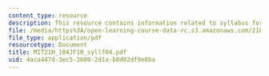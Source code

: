 ```yaml
---
content_type: resource
description: This resource contains information related to syllabus for fall 2004.
file: /media/https%3A/open-learning-course-data-rc.s3.amazonaws.com/21h-104j-riots-strikes-and-conspiracies-in-american-history-fall-2010/4aca447d3ec536002d1ab8d02df9e8ba_MIT21H_104JF10_syllf04.pdf
file_type: application/pdf
resourcetype: Document
title: MIT21H_104JF10_syllf04.pdf
uid: 4aca447d-3ec5-3600-2d1a-b8d02df9e8ba
---
```

